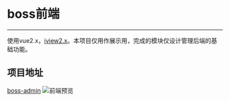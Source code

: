 # boss前端
***
使用vue2.x，[iview2.x](https://www.iviewui.com/docs/introduce)。本项目仅用作展示用，完成的模块仅设计管理后端的基础功能。

## 项目地址
[boss-admin](https://gitee.com/84dd/boss-admin/tree/master)
![前端预览](http://qiniu.84dd.xyz/hF6RU8.png)
